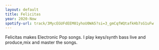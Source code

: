 ```yaml
---
layout: default
title: Felicitas
year: 2020-Now
spotify-url: track/3MycEGUFdEEM01yhoU0WA5?si=3_gmCqfWQtafkHb7sG1uFw
---
```

Felicitas makes Electronic Pop songs.
I play keys/synth bass live and produce,mix and master the songs.
